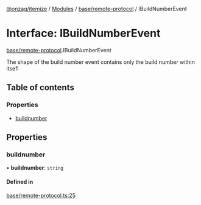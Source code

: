 [@onzag/itemize](../README.md) / [Modules](../modules.md) / [base/remote-protocol](../modules/base_remote_protocol.md) / IBuildNumberEvent

# Interface: IBuildNumberEvent

[base/remote-protocol](../modules/base_remote_protocol.md).IBuildNumberEvent

The shape of the build number event contains only the build number
within itsefl

## Table of contents

### Properties

- [buildnumber](base_remote_protocol.IBuildNumberEvent.md#buildnumber)

## Properties

### buildnumber

• **buildnumber**: `string`

#### Defined in

[base/remote-protocol.ts:25](https://github.com/onzag/itemize/blob/59702dd5/base/remote-protocol.ts#L25)
